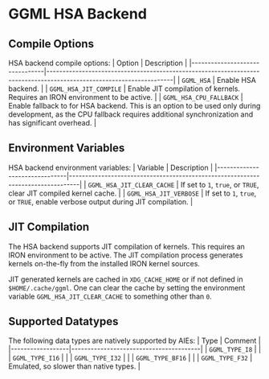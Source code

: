 # GGML HSA Backend

## Compile Options

HSA backend compile options:
| Option                         | Description                                                                                                         |
|--------------------------------|---------------------------------------------------------------------------------------------------------------------|
| `GGML_HSA`                     | Enable HSA backend.                                                                                                 |
| `GGML_HSA_JIT_COMPILE`         | Enable JIT compilation of kernels. Requires an IRON environment to be active.                                       |
| `GGML_HSA_CPU_FALLBACK`        | Enable fallback to  for HSA backend. This is an option to be used only during development, as the CPU fallback requires additional synchronization and has significant overhead.                                                                                                          |

## Environment Variables

HSA backend environment variables:
| Variable                      | Description                                                                     |
|-------------------------------|---------------------------------------------------------------------------------|
| `GGML_HSA_JIT_CLEAR_CACHE`    | If set to `1`, `true`, or `TRUE`, clear JIT compiled kernel cache.              |
| `GGML_HSA_JIT_VERBOSE`        | If set to `1`, `true`, or `TRUE`, enable verbose output during JIT compilation. |

## JIT Compilation

The HSA backend supports JIT compilation of kernels. This requires an IRON environment to be active. The JIT compilation process generates kernels on-the-fly from the installed IRON kernel sources.

JIT generated kernels are cached in `XDG_CACHE_HOME` or if not defined in `$HOME/.cache/ggml`. One can clear the cache by setting the environment variable `GGML_HSA_JIT_CLEAR_CACHE` to something other than `0`.

## Supported Datatypes

The following data types are natively supported by AIEs:
| Type             | Comment                                |
|------------------|----------------------------------------|
| `GGML_TYPE_I8`   |                                        |
| `GGML_TYPE_I16`  |                                        |
| `GGML_TYPE_I32`  |                                        |
| `GGML_TYPE_BF16` |                                        |
| `GGML_TYPE_F32`  | Emulated, so slower than native types. |
